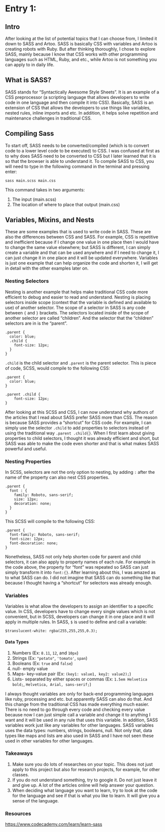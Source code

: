 # Entry 1: 

## Intro
After looking at the list of potential topics that I can choose from, I limited it down to SASS and Artoo. SASS is basically CSS with variables and Artoo is creating robots with Ruby. But after thinking thoroughly, I chose to explore SASS, mainly because I know that CSS works with other programming languages such as HTML, Ruby, and etc., while Artoo is not something you can apply to in daily life.

## What is SASS?
SASS stands for “Syntactically Awesome Style Sheets”. It is an example of a CSS preprocessor (a scripting language that allows developers to write code in one language and then compile it into CSS). Basically, SASS is an extension of CSS that allows the developers to use things like variables, nested rules, inline imports and etc. In addition, it helps solve repetition and maintenance challenges in traditional CSS.

## Compiling Sass
To start off, SASS needs to be converted/compiled (which is to convert code to a lower level code to be executed) to CSS. I was confused at first as to why does SASS need to be converted to CSS but I later learned that it is so that the browser is able to understand it. To compile SASS to CSS, you will need to type in the following command in the terminal and pressing enter:

```sass main.scss main.css```

This command takes in two arguments:
1. The input (main.scss)
2. The location of where to place that output (main.css)

## Variables, Mixins, and Nests
These are some examples that is used to write code in SASS. These are also the differences between CSS and SASS. For example, CSS is repetitive and inefficient because if I change one value in one place then I would have to change the same value elsewhere; but SASS is different, I can simply create a variable and that can be used anywhere and if I need to change it, I can just change it in one place and it will be updated everywhere. Variables is just one example that can help organize the code and shorten it, I will get in detail with the other examples later on.

### Nesting Selectors
Nesting is another example that helps make traditional CSS code more efficient to debug and easier to read and understand. Nesting is placing selectors inside scope (context that the variable is defined and available to use) of another selector. The scope of a selector in SASS is any code between ```{``` and ```}``` brackets. The selectors located inside of the scope of another selector are called “children”. And the selector that the “children” selectors are in is the “parent”.

```
.parent {
  color: blue;
  .child {
    font-size: 12px;
  }
} 
```

```.child``` is the child selector and ```.parent``` is the parent selector.
This is piece of code, SCSS, would compile to the following CSS:

```
.parent {
  color: blue;
}

.parent .child {
    font-size: 12px;
}
```

After looking at this SCSS and CSS, I can now understand why authors of the articles that I read about SASS prefer SASS more than CSS. The reason is because SASS provides a “shortcut” for CSS code. For example, I can simply use the selector ```.child``` to add properties to selectors instead of using the traditional way ```.parent .child{}```. When I first learn about giving properties to child selectors, I thought it was already efficient and short, but SASS was able to make the code even shorter and that is what makes SASS powerful and useful.

### Nesting Properties
In SCSS, selectors are not the only option to nesting, by adding ```:``` after the name of the property can also nest CSS properties.

```
.parent {
  font : {
    family: Roboto, sans-serif;
    size: 12px;
    decoration: none;
  }
}
```

This SCSS will compile to the following CSS:

```
.parent {
  font-family: Roboto, sans-serif;
  font-size: 12px;
  font-decoration: none;
}
```

Nonetheless, SASS not only help shorten code for parent and child selectors, it can also apply to property names of each rule. For example in the code above, the property for “font” was repeated so SASS can just simply transform it into ```font:{}```. After learning about this, I was amazed as to what SASS can do. I did not imagine that SASS can do something like that because I thought having a “shortcut” for selectors was already enough.

### Variables
Variables is what allow the developers to assign an identifier to a specific value. In CSS, developers have to change every single values which is not convenient, but in SCSS, developers can change it in one place and it will apply in multiple rules. In SASS, ```$``` is used to define and call a variable:

```$translucent-white: rgba(255,255,255,0.3);```

#### Data Types
1. Numbers (Ex: ```8.11```, ```12```, and ```10px```)
2. Strings (Ex: ```"potato"```, ```'tomato'```, ```span```)
3. Booleans (Ex: ```true``` and ```false```)
4. null- empty value
5. Maps- key-value pair (Ex: ```(key1: value1, key2: value2);```)
6. Lists- separated by either spaces or commas (Ex: ```1.5em Helvetica bold;```, ```Helvetica, Arial, sans-serif;```)

I always thought variables are only for back-end programming languages like ruby, processing and etc. but apparently SASS can also do that. And this change from the traditional CSS has made everything much easier. There is no need to go through every code and checking every value because now I can just simple call a variable and change it to anything I want and it will be used in any rule that uses this variable. In addition, SASS variables work just like any variables for other languages. SASS variables uses the data types: numbers, strings, booleans, null. Not only that, data types like maps and lists are also used in SASS and I have not seen these used in other variables for other languages. 

### Takeaways
1. Make sure you do lots of researches on your topic. This does not just apply to this project but also for research projects, for example, for other classes.
2. If you do not understand something, try to google it. Do not just leave it and give up. A lot of the articles online will help answer your question.
3. When deciding what language you want to learn, try to look at the code for the language and see if that is what you like to learn. It will give you a sense of the language.

### Resources
https://www.codecademy.com/learn/learn-sass